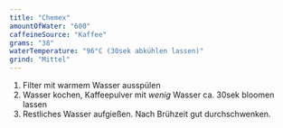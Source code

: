 ```yaml
---
title: "Chemex"
amountOfWater: "600"
caffeineSource: "Kaffee"
grams: "38"
waterTemperature: "96°C (30sek abkühlen lassen)"
grind: "Mittel"
---
```


1. Filter mit warmem Wasser ausspülen
2. Wasser kochen, Kaffeepulver mit _wenig_ Wasser ca. 30sek bloomen lassen
3. Restliches Wasser aufgießen. Nach Brühzeit gut durchschwenken.